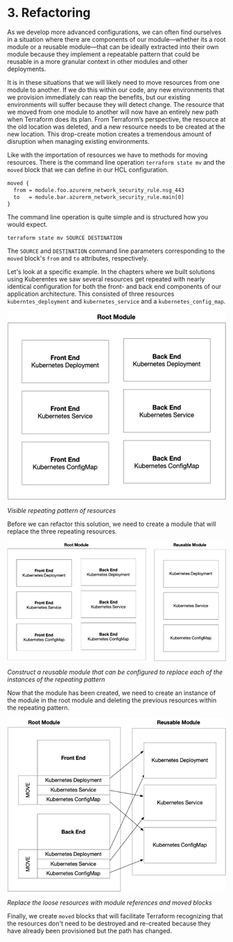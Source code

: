# 3. Refactoring

As we develop more advanced configurations, we can often find ourselves in a situation where there are components of our module—whether its a root module or a reusable module—that can be ideally extracted into their own module because they implement a repeatable pattern that could be reusable in a more granular context in other modules and other deployments. 

It is in these situations that we will likely need to move resources from one module to another. If we do this within our code, any new environments that we provision immediately can reap the benefits, but our existing environments will suffer because they will detect change. The resource that we moved from one module to another will now have an entirely new path when Terraform does its plan. From Terraform’s perspective, the resource at the old location was deleted, and a new resource needs to be created at the new location. This drop-create motion creates a tremendous amount of disruption when managing existing environments. 

Like with the importation of resources we have to methods for moving resources. There is the command line operation `terraform state mv` and the `moved` block that we can define in our HCL configuration.

```
moved {
  from = module.foo.azurerm_network_security_rule.nsg_443
  to   = module.bar.azurerm_network_security_rule.main[0]
}
```

The command line operation is quite simple and is structured how you would expect.

```
terraform state mv SOURCE DESTINATION
```

The `SOURCE` and `DESTINATION` command line parameters corresponding to the `moved` block's `from` and `to` attributes, respectively.

Let's look at a specific example. In the chapters where we built solutions using Kuberentes we saw several resources get repeated with nearly identical configuration for both the front- and back end components of our application architecture. This consisted of three resources `kuberntes_deployment` and `kubernetes_service` and a `kubernetes_config_map`.

![Refactor Step 1][image-1]

_Visible repeating pattern of resources_

Before we can refactor this solution, we need to create a module that will replace the three repeating resources.

![Refactor Step 2][image-2]

_Construct a reusable module that can be configured to replace each of the instances of the repeating pattern_

Now that the module has been created, we need to create an instance of the module in the root module and deleting the previous resources within the repeating pattern.

![Refactor Step 3][image-3]

_Replace the loose resources with module references and moved blocks_

Finally, we create `moved` blocks that will facilitate Terraform recognizing that the resources don't need to be destroyed and re-created because they have already been provisioned but the path has changed.

[image-1]:	../images/Refactor-Move-Step1.png
[image-2]:	../images/Refactor-Move-Step2.png
[image-3]:	../images/Refactor-Move-Step3.png